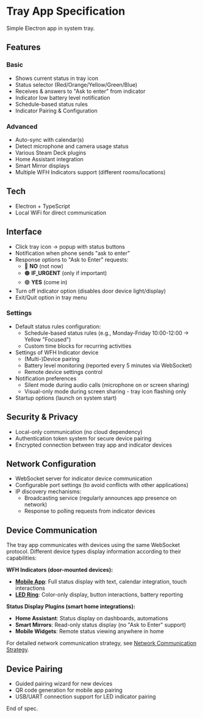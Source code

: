 # Tray App Specification

Simple Electron app in system tray.

## Features

### Basic

- Shows current status in tray icon
- Status selector (Red/Orange/Yellow/Green/Blue)
- Receives & answers to "Ask to enter" from indicator
- Indicator low battery level notification
- Schedule-based status rules
- Indicator Pairing & Configuration

### Advanced

- Auto-sync with calendar(s)
- Detect microphone and camera usage status
- Various Steam Deck plugins
- Home Assistant integration
- Smart Mirror displays
- Multiple WFH Indicators support (different rooms/locations)

## Tech

- Electron + TypeScript
- Local WiFi for direct communication

## Interface

- Click tray icon → popup with status buttons
- Notification when phone sends "ask to enter"
- Response options to "Ask to Enter" requests:
  - 🔴 **NO** (not now)
  - 🟠 **IF_URGENT** (only if important)
  - 🟢 **YES** (come in)
- Turn off indicator option (disables door device light/display)
- Exit/Quit option in tray menu

### Settings

- Default status rules configuration:
  - Schedule-based status rules (e.g., Monday-Friday 10:00-12:00 → Yellow "Focused")
  - Custom time blocks for recurring activities
- Settings of WFH Indicator device
  - (Multi-)Device pairing
  - Battery level monitoring (reported every 5 minutes via WebSocket)
  - Remote device settings control
- Notification preferences
  - Silent mode during audio calls (microphone on or screen sharing)
  - Visual-only mode during screen sharing - tray icon flashing only
- Startup options (launch on system start)

## Security & Privacy

- Local-only communication (no cloud dependency)
- Authentication token system for secure device pairing
- Encrypted connection between tray app and indicator devices

## Network Configuration

- WebSocket server for indicator device communication
- Configurable port settings (to avoid conflicts with other applications)
- IP discovery mechanisms:
  - Broadcasting service (regularly announces app presence on network)
  - Response to polling requests from indicator devices

## Device Communication

The tray app communicates with devices using the same WebSocket protocol. Different device types display information according to their capabilities:

**WFH Indicators (door-mounted devices):**
- **[Mobile App](./mobile-app.md)**: Full status display with text, calendar integration, touch interactions
- **[LED Ring](./led-indicator.md)**: Color-only display, button interactions, battery reporting

**Status Display Plugins (smart home integrations):**
- **Home Assistant**: Status display on dashboards, automations
- **Smart Mirrors**: Read-only status display (no "Ask to Enter" support)
- **Mobile Widgets**: Remote status viewing anywhere in home

For detailed network communication strategy, see [Network Communication Strategy](./network-communication.md).

## Device Pairing

- Guided pairing wizard for new devices
- QR code generation for mobile app pairing
- USB/UART connection support for LED indicator pairing

End of spec.
